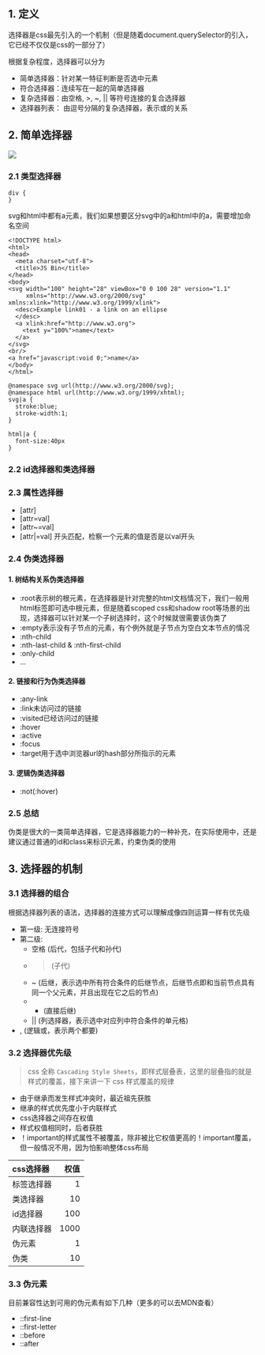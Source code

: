 ## 1. 定义

选择器是css最先引入的一个机制（但是随着document.querySelector的引入，它已经不仅仅是css的一部分了）

根据复杂程度，选择器可以分为

* 简单选择器：针对某一特征判断是否选中元素
* 符合选择器：连续写在一起的简单选择器
* 复杂选择器：由空格, >, ~, || 等符号连接的复合选择器
* 选择器列表： 由逗号分隔的复杂选择器，表示或的关系

## 2. 简单选择器

![](https://static001.geekbang.org/resource/image/4c/ce/4c9ac78870342dc802137ea9c848c0ce.png)

### 2.1 类型选择器

```
div {
}
```

svg和html中都有a元素，我们如果想要区分svg中的a和html中的a，需要增加命名空间

```
<!DOCTYPE html>
<html>
<head>
  <meta charset="utf-8">
  <title>JS Bin</title>
</head>
<body>
<svg width="100" height="28" viewBox="0 0 100 28" version="1.1"
     xmlns="http://www.w3.org/2000/svg" xmlns:xlink="http://www.w3.org/1999/xlink">
  <desc>Example link01 - a link on an ellipse
  </desc>
  <a xlink:href="http://www.w3.org">
    <text y="100%">name</text>
  </a>
</svg>
<br/>
<a href="javascript:void 0;">name</a>
</body>
</html>

@namespace svg url(http://www.w3.org/2000/svg);
@namespace html url(http://www.w3.org/1999/xhtml);
svg|a {
  stroke:blue;
  stroke-width:1;
}

html|a {
  font-size:40px
}
```

### 2.2 id选择器和类选择器

### 2.3 属性选择器

* [attr]
* [attr=val]
* [attr~=val]
* [attr|=val] 开头匹配，检察一个元素的值是否是以val开头

### 2.4 伪类选择器

#### 1. 树结构关系伪类选择器

* :root表示树的根元素，在选择器是针对完整的html文档情况下，我们一般用html标签即可选中根元素，但是随着scoped css和shadow root等场景的出现，选择器可以针对某一个子树选择时，这个时候就很需要该伪类了
* :empty表示没有子节点的元素，有个例外就是子节点为空白文本节点的情况
* :nth-child
* :nth-last-child & :nth-first-child
* :only-child
* ...

#### 2. 链接和行为伪类选择器

* :any-link
* :link未访问过的链接
* :visited已经访问过的链接
* :hover
* :active
* :focus
* :target用于选中浏览器url的hash部分所指示的元素

#### 3.  逻辑伪类选择器

* :not(:hover)

### 2.5 总结

伪类是很大的一类简单选择器，它是选择器能力的一种补充，在实际使用中，还是建议通过普通的id和class来标识元素，约束伪类的使用

## 3. 选择器的机制

### 3.1 选择器的组合

根据选择器列表的语法，选择器的连接方式可以理解成像四则运算一样有优先级

* 第一级: 无连接符号
* 第二级: 
    * 空格 (后代，包括子代和孙代)
    * > (子代)
    * ~ (后继，表示选中所有符合条件的后继节点，后继节点即和当前节点具有同一个父元素，并且出现在它之后的节点)
    * + (直接后继)
    * || (列选择器，表示选中对应列中符合条件的单元格)
* , (逻辑或，表示两个都要)

### 3.2 选择器优先级

> css 全称 `Cascading Style Sheets`，即样式层叠表，这里的层叠指的就是样式的覆盖，接下来讲一下 css 样式覆盖的规律

* 由于继承而发生样式冲突时，最近祖先获胜
* 继承的样式优先度小于内联样式
* css选择器之间存在权值
* 样式权值相同时，后者获胜
* ！important的样式属性不被覆盖，除非被比它权值更高的！important覆盖，但一般情况不用，因为怕影响整体css布局

| css选择器 | 权值 | 
| :------| ------: |
| 标签选择器 | 1 | 
| 类选择器 | 10| 
| id选择器 | 100| 
| 内联选择器 | 1000| 
| 伪元素 | 1|
| 伪类 | 10|  

### 3.3 伪元素

目前兼容性达到可用的伪元素有如下几种（更多的可以去MDN查看）

* ::first-line
* ::first-letter
* ::before
* ::after

